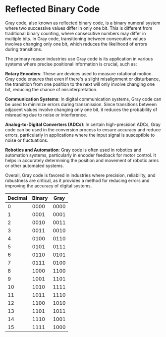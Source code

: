 # Reflected Binary Code

Gray code, also known as reflected binary code, is a binary numeral system where two successive values differ in only one bit. This is different from traditional binary counting, where consecutive numbers may differ in multiple bits. In Gray code, transitioning between consecutive values involves changing only one bit, which reduces the likelihood of errors during transitions.

The primary reason industries use Gray code is its application in various systems where precise positional information is crucial, such as:

**Rotary Encoders**: These are devices used to measure rotational motion. Gray code ensures that even if there's a slight misalignment or disturbance, the transition from one position to the next will only involve changing one bit, reducing the chance of misinterpretation.

**Communication Systems**: In digital communication systems, Gray code can be used to minimize errors during transmission. Since transitions between adjacent values involve changing only one bit, it reduces the probability of misreading due to noise or interference.

**Analog-to-Digital Converters (ADCs)**: In certain high-precision ADCs, Gray code can be used in the conversion process to ensure accuracy and reduce errors, particularly in applications where the input signal is susceptible to noise or fluctuations.

**Robotics and Automation**: Gray code is often used in robotics and automation systems, particularly in encoder feedback for motor control. It helps in accurately determining the position and movement of robotic arms or other automated systems.

Overall, Gray code is favored in industries where precision, reliability, and robustness are critical, as it provides a method for reducing errors and improving the accuracy of digital systems.


| Decimal | Binary | Gray |
|---------|---------|---------|
| 0 | 0000 | 0000 |
| 1 | 0001 | 0001 |
| 2 | 0010 | 0011 |
| 3 | 0011 | 0010 |
| 4 | 0100 | 0110 |
| 5 | 0101 | 0111 |
| 6 | 0110 | 0101 |
| 7 | 0111 | 0100 |
| 8 | 1000 | 1100 |
| 9 | 1001 | 1101 |
| 10 | 1010 | 1111 |
| 11 | 1011 | 1110 |
| 12 | 1100 | 1010 |
| 13 | 1101 | 1011 |
| 14 | 1110 | 1001 |
| 15 | 1111 | 1000 |